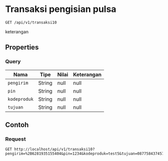 # Transaksi pengisian pulsa
```http
GET /api/v1/transaksi10
```
keterangan
## Properties
### Query
Nama | Tipe | Nilai | Keterangan
--- | --- | --- | ---
<code>pengirim</code> | String | null | null
<code>pin</code> | String | null | null
<code>kodeproduk</code> | String | null | null
<code>tujuan</code> | String | null | null
## Contoh
### Request
```http
GET http://localhost/api/v1/transaksi10?pengirim=%2B6281935155404&pin=1234&kodeproduk=test5&tujuan=087758437457


```
